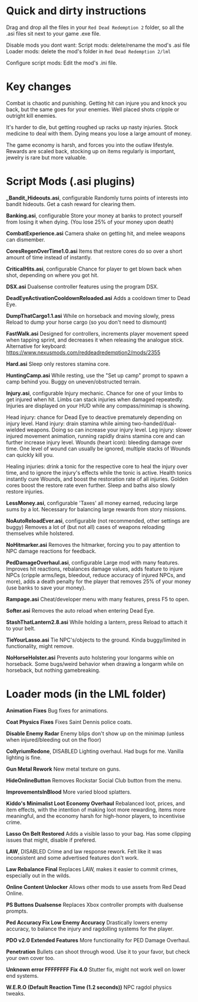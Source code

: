 # Quick and dirty instructions
Drag and drop all the files in your `Red Dead Redemption 2` folder, so all the .asi files sit next to your game .exe file.

Disable mods you dont want:
Script mods: delete/rename the mod's .asi file
Loader mods: delete the mod's folder in `Red Dead Redemption 2/lml`

Configure script mods: 
Edit the mod's .ini file.

# Key changes
Combat is chaotic and punishing. Getting hit can injure you and knock you back, but the same goes for your enemies. Well placed shots cripple or outright kill enemies. 

It's harder to die, but getting roughed up racks up nasty injuries. Stock medicine to deal with them. Dying means you lose a large amount of money.

The game economy is harsh, and forces you into the outlaw lifestyle. Rewards are scaled back, stocking up on items regularly is important, jewelry is rare but more valuable.

# Script Mods (.asi plugins)

**_Bandit_Hideouts.asi**, configurable
Randomly turns points of interests into bandit hideouts. Get a cash reward for clearing them. 

**Banking.asi**, configurable
Store your money at banks to protect yourself from losing it when dying. (You lose 25% of your money upon death)

**CombatExperience.asi**
Camera shake on getting hit, and melee weapons can dismember.

**CoresRegenOverTime1.0.asi**
Items that restore cores do so over a short amount of time instead of instantly.

**CriticalHits.asi**, configurable
Chance for player to get blown back when shot, depending on where you got hit.

**DSX.asi**
Dualsense controller features using the program DSX.

**DeadEyeActivationCooldownReloaded.asi**
Adds a cooldown timer to Dead Eye.

**DumpThatCargo1.1.asi**
While on horseback and moving slowly, press Reload to dump your horse cargo (so you don't need to dismount)

**FastWalk.asi**
Designed for controllers, increments player movement speed when tapping sprint, and decreases it when releasing the analogue stick. Alternative for keyboard: https://www.nexusmods.com/reddeadredemption2/mods/2355

**Hard.asi**
Sleep only restores stamina core.

**HuntingCamp.asi**
While resting, use the "Set up camp" prompt to spawn a camp behind you. Buggy on uneven/obstructed terrain.

**Injury.asi**, configurable
Injury mechanic. Chance for one of your limbs to get injured when hit. Limbs can stack injuries when damaged repeatedly. Injuries are displayed on your HUD while any compass/minimap is showing.

Head injury: chance for Dead Eye to deactive prematurely depending on injury level.
Hand injury:  drain stamina while aiming two-handed/dual-wielded weapons. Doing so can increase your injury level.
Leg injury: slower injured movement animation, running rapidly drains stamina core and can further increase injury level.
Wounds (heart icon): bleeding damage over time. One level of wound can usually be ignored, multiple stacks of Wounds can quickly kill you.

Healing injuries: drink a tonic for the respective core to heal the injury over time, and to ignore the injury's effects while the tonic is active. Health tonics instantly cure Wounds, and boost the restoration rate of all injuries. Golden cores boost the restore rate even further. Sleep and baths also slowly restore injuries.

**LessMoney.asi**, configurable
'Taxes' all money earned, reducing large sums by a lot. Necessary for balancing large rewards from story missions. 

**NoAutoReloadEver.asi**, configurable (not recommended, other settings are buggy) 
Removes a lot of (but not all) cases of weapons reloading themselves while holstered. 

**NoHitmarker.asi**
Removes the hitmarker, forcing you to pay attention to NPC damage reactions for feedback.

**PedDamageOverhaul.asi**, configurable
Large mod with many features. Improves hit reactions, rebalances damage values, adds feature to injure NPCs (cripple arms/legs, bleedout, reduce accuracy of injured NPCs, and more), adds a death penalty for the player that removes 25% of your money (use banks to save your money).

**Rampage.asi**
Cheat/developer menu with many features, press F5 to open.

**Softer.asi**
Removes the auto reload when entering Dead Eye.

**StashThatLantern2.8.asi**
While holding a lantern, press Reload to attach it to your belt.

**TieYourLasso.asi**
Tie NPC's/objects to the ground. Kinda buggy/limited in functionality, might remove.

**NoHorseHolster.asi**
Prevents auto holstering your longarms wihle on horseback. Some bugs/weird behavior when drawing a longarm while on horseback, but nothing gamebreaking.


# Loader mods (in the LML folder)

**Animation Fixes**
Bug fixes for animations.

**Coat Physics Fixes**
Fixes Saint Dennis police coats.

**Disable Enemy Radar**
Enemy blips don't show up on the minimap (unless when injured/bleeding out on the floor)

**CollyriumRedone**, DISABLED
Lighting overhaul. Had bugs for me. Vanilla lighting is fine.

**Gun Metal Rework**
New metal texture on guns.

**HideOnlineButton**
Removes Rockstar Social Club button from the menu.

**ImprovementsInBlood**
More varied blood splatters.

**Kiddo's Minimalist Loot Economy Overhaul**
Rebalanced loot, prices, and item effects, with the intention of making loot more rewarding, items more meaningful, and the economy harsh for high-honor players, to incentivise crime.

**Lasso On Belt Restored**
Adds a visible lasso to your bag. Has some clipping issues that might, disable if prefered.

**LAW**, DISABLED
Crime and law response rework. Felt like it was inconsistent and some advertised features don't work.

**Law Rebalance Final**
Replaces LAW, makes it easier to commit crimes, especially out in the wilds.

**Online Content Unlocker**
Allows other mods to use assets from Red Dead Online.

**PS Buttons Dualsense**
Replaces Xbox controller prompts with dualsense prompts.

**Ped Accuracy Fix Low Enemy Accuracy**
Drastically lowers enemy accuracy, to balance the injury and ragdolling systems for the player.

**PDO v2.0 Extended Features**
More functionality for PED Damage Overhaul.

**Penetration**
Bullets can shoot through wood. Use it to your favor, but check your own cover too.

**Unknown error FFFFFFFF Fix 4.0**
Stutter fix, might not work well on lower end systems.

**W.E.R.O (Default Reaction Time (1.2 seconds))**
NPC ragdol physics tweaks.

